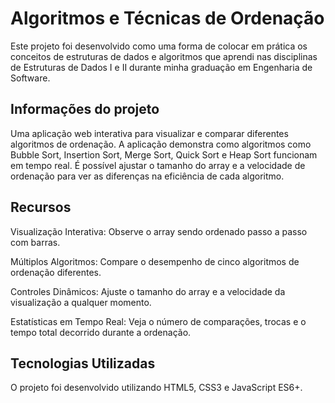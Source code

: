# Algoritmos e Técnicas de Ordenação
Este projeto foi desenvolvido como uma forma de colocar em prática os conceitos de estruturas de dados e algoritmos que aprendi nas disciplinas de Estruturas de Dados I e II durante minha graduação em Engenharia de Software.

## Informações do projeto
Uma aplicação web interativa para visualizar e comparar diferentes algoritmos de ordenação. A aplicação demonstra como algoritmos como Bubble Sort, Insertion Sort, Merge Sort, Quick Sort e Heap Sort funcionam em tempo real. É possível ajustar o tamanho do array e a velocidade de ordenação para ver as diferenças na eficiência de cada algoritmo.

## Recursos
Visualização Interativa: Observe o array sendo ordenado passo a passo com barras.

Múltiplos Algoritmos: Compare o desempenho de cinco algoritmos de ordenação diferentes.

Controles Dinâmicos: Ajuste o tamanho do array e a velocidade da visualização a qualquer momento.

Estatísticas em Tempo Real: Veja o número de comparações, trocas e o tempo total decorrido durante a ordenação.

## Tecnologias Utilizadas
O projeto foi desenvolvido utilizando HTML5, CSS3 e JavaScript ES6+.
